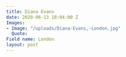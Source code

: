 ```yaml
---
title: Diana Evans
date: 2020-06-13 18:04:00 Z
Images:
- Image: "/uploads/Diana-Evans,-London.jpg"
  Quote: 
Field name: London
layout: post
---
```


